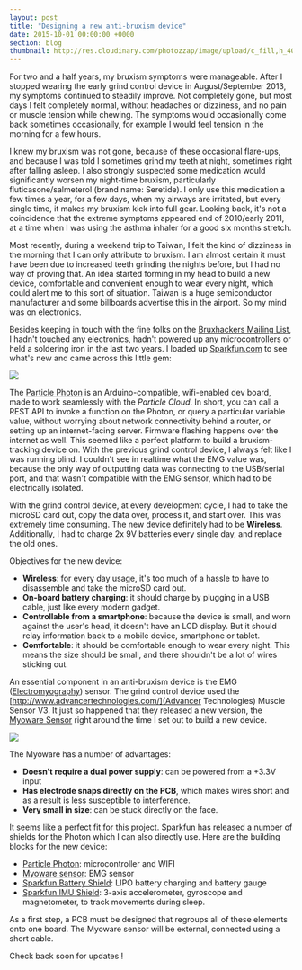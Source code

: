 ```yaml
---
layout: post
title: "Designing a new anti-bruxism device"
date: 2015-10-01 00:00:00 +0000
section: blog
thumbnail: http://res.cloudinary.com/photozzap/image/upload/c_fill,h_400,w_400/v1454776145/gc_website_blog/photon2.jpg
---
```

For two and a half years, my bruxism symptoms were manageable. After I stopped wearing the early grind control device in August/September 2013, my symptoms continued to steadily improve. Not completely gone, but most days I felt completely normal, without headaches or dizziness, and no pain or muscle tension while chewing. The symptoms would occasionally come back sometimes occasionally, for example I would feel tension in the morning for a few hours.

I knew my bruxism was not gone, because of these occasional flare-ups, and because I was told I sometimes grind my teeth at night, sometimes right after falling asleep. I also strongly suspected some medication would significantly worsen my night-time bruxism, particularly fluticasone/salmeterol (brand name: Seretide). I only use this medication a few times a year, for a few days, when my airways are irritated, but every single time, it makes my bruxism kick into full gear. Looking back, it's not a coincidence that the extreme symptoms appeared end of 2010/early 2011, at a time when I was using the asthma inhaler for a good six months stretch.

Most recently, during a weekend trip to Taiwan, I felt the kind of dizziness in the morning that I can only attribute to bruxism. I am almost certain it must have been due to increased teeth grinding the nights before, but I had no way of proving that. An idea started forming in my head to build a new device, comfortable and convenient enough to wear every night, which could alert me to this sort of situation. Taiwan is a huge semiconductor manufacturer and some billboards advertise this in the airport. So my mind was on electronics. 

Besides keeping in touch with the fine folks on the [Bruxhackers Mailing List](https://groups.google.com/forum/#!forum/bruxhackers), I hadn't touched any electronics, hadn't powered up any microcontrollers or held a soldering iron in the last two years. I loaded up [Sparkfun.com](http://www.sparkfun.com) to see what's new and came across this little gem:

<img src="http://res.cloudinary.com/photozzap/image/upload/c_scale,w_1024/v1454776145/gc_website_blog/photon2.jpg" class="img-responsive">

The [Particle Photon](https://www.particle.io/) is an Arduino-compatible, wifi-enabled dev board, made to work seamlessly with the _Particle Cloud_. In short, you can call a REST API to invoke a function on the Photon, or query a particular variable value, without worrying about network connectivity behind a router, or setting up an internet-facing server. Firmware flashing happens over the internet as well. This seemed like a perfect platform to build a bruxism-tracking device on. With the previous grind control device, I always felt like I was running blind. I couldn't see in realtime what the EMG value was, because the only way of outputting data was connecting to the USB/serial port, and that wasn't compatible with the EMG sensor, which had to be electrically isolated.

With the grind control device, at every development cycle, I had to take the microSD card out, copy the data over, process it, and start over. This was extremely time consuming. The new device definitely had to be **Wireless**. Additionally, I had to charge 2x 9V batteries every single day, and replace the old ones. 

Objectives for the new device:

* **Wireless**: for every day usage, it's too much of a hassle to have to disassemble and take the microSD card out.
* **On-board battery charging**: it should charge by plugging in a USB cable, just like every modern gadget.
* **Controllable from a smartphone**: because the device is small, and worn against the user's head, it doesn't have an LCD display. But it should relay information back to a mobile device, smartphone or tablet.
* **Comfortable**: it should be comfortable enough to wear every night. This means the size should be small, and there shouldn't be a lot of wires sticking out.

An essential component in an anti-bruxism device is the EMG ([Electromyography](https://en.wikipedia.org/wiki/Electromyography)) sensor. The grind control device used the [http://www.advancertechnologies.com/](Advancer Technologies) Muscle Sensor V3. It just so happened that they released a new version, the [Myoware Sensor](https://www.kickstarter.com/projects/312488939/myowaretm-harness-the-power-of-your-muscle-signals/description) right around the time I set out to build a new device.

<img src="http://res.cloudinary.com/photozzap/image/upload/c_scale,w_1024/v1454817653/gc_website_blog/P2070010.jpg" class="img-responsive">

The Myoware has a number of advantages:

* **Doesn't require a dual power supply**: can be powered from a +3.3V input
* **Has electrode snaps directly on the PCB**, which makes wires short and as a result is less susceptible to interference.
* **Very small in size**: can be stuck directly on the face.

It seems like a perfect fit for this project. Sparkfun has released a number of shields for the Photon which I can also directly use. Here are the building blocks for the new device:

* [Particle Photon](https://www.particle.io/): microcontroller and WIFI
* [Myoware sensor](https://www.kickstarter.com/projects/312488939/myowaretm-harness-the-power-of-your-muscle-signals/description): EMG sensor
* [Sparkfun Battery Shield](https://www.sparkfun.com/products/13626): LIPO battery charging and battery gauge
* [Sparkfun IMU Shield](https://www.sparkfun.com/products/13629): 3-axis accelerometer, gyroscope and magnetometer, to track movements during sleep.

As a first step, a PCB must be designed that regroups all of these elements onto one board. The Myoware sensor will be external, connected using a short cable.

Check back soon for updates !